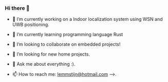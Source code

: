 ### Hi there 👋
- 🔭 I’m currently working on a Indoor localization system using WSN and UWB positioning.

- 🌱 I’m currently learning programming language Rust

- 👯 I’m looking to collaborate on embedded projects!

- 🤔 I’m looking for new home projects.

- 💬 Ask me about everything :).

- 📫 How to reach me: lemmstijn@hotmail.com -->.
